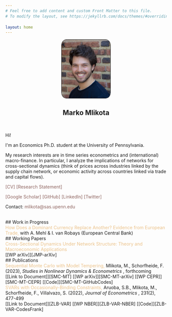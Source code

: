 ```yaml
---
# Feel free to add content and custom Front Matter to this file.
# To modify the layout, see https://jekyllrb.com/docs/themes/#overriding-theme-defaults

layout: home
---
```





<p align="center">
  <a href="url"><img src="FilesToAdd/picture5.jpg" height="auto" style=" width:30%; border: 1px solid black; margin:0 0 0 0; border-radius:10%"></a>
</p>

<h2 align="center"> Marko Mlikota</h2>

<br>

Hi!

I'm an Economics Ph.D. student
at the University of Pennsylvania.

My research interests are in time series econometrics and (international) macro-finance. In particular, I analyze the implications of networks for cross-sectional dynamics (think of prices across industries linked by the supply chain network, or economic activity across countries linked via trade and capital flows).

[[CV]](FilesToAdd/CV_MM_EN.pdf) [[Research Statement]](FilesToAdd/MM_ResearchStatement_2301.pdf)

[[Google Scholar]][GoogleScholarLink] [[GitHub]][GitHubProfileLink] [[LinkedIn]][LinkedinProfileLink] [[Twitter]][TwitterProfileLink]

Contact: mlikota@sas.upenn.edu


<br>
## Work in Progress

<div class="tooltip"> <span style="color:#EABC7E; opacity: 0.900;"> How Does a Dominant Currency Replace Another? Evidence from European Trade,</span> with A. Mehl & I. van Robays (European Central Bank)
  <span class="tooltiptext">
  <strong>Abstract:</strong> <br />
  We assess why a dominant currency in international trade invoicing can be replaced with another by contrasting two hypotheses stressed in recent theory: increased trade and reduced exchange rate volatility vis-à-vis the emergent dominant currency area. Our study focuses on 13 European economies that saw marked increases in the use of the euro at the expense of the US dollar for trade invoicing. We show how theory maps itself into a network which links together invoicing currency decisions across countries and develop a fitting Panel-Vector autoregression to jointly model invoicing, trade and exchange rate volatility dynamics across countries, while allowing for cross-country effects emphasized in theory. We identify for each country a “trade shock” and an “exchange rate volatility shock”, finding significant evidence in support of the increased trade hypothesis. Our estimates suggest that in countries where trade with the Euro Area increased, the latter explains almost 40% of the rise in euro invoicing from 1999 to 2019. In contrast, the impact of greater exchange rate stability against the euro is found to be insignificant. Importantly, a country’s invoicing decision is significantly influenced by those of other countries within the regional trade network. This effect operates mainly via bilateral trade linkages rather than strategic complementarities in export price setting, which point to the relevance of changes to input-output linkages in making or breaking dominant currencies.
  </span>
</div>



<br>
## Working Papers


<div class="tooltip"> <span style="color:#EABC7E; opacity: 0.900;"> Cross-Sectional Dynamics Under Network Structure: Theory and Macroeconomic Applications </span>
  <span class="tooltiptext">
  <strong>Abstract:</strong> <br />
  Many environments in economics feature a cross-section of agents or units linked by a network of bilateral ties. I develop a framework to study dynamics in these cases. It consists of a vector autoregression in which innovations transmit cross-sectionally via bilateral links and which can accommodate general patterns of how network effects of higher order accumulate over time. In a first application, I take the supply chain network of the US economy as given and document how it drives the dynamics of sectoral prices. By estimating the time profile of network effects, the model allows me to go beyond steady state comparisons and study transition dynamics induced by granular shocks. As a result of different positions in the input-output network, sectors differ in both the strength and the timing of their impact on aggregates. In a second application, I discuss how to approximate cross-sectional processes by assuming that dynamics are driven by a network and in turn estimating the latter. The proposed framework offers a sparse, yet flexible and interpretable method for doing so, owing to networks’ ability to summarize complex relations among units by relatively few non-zero bilateral links. Modeling industrial production growth across 44 countries, I obtain reductions in out-of-sample mean squared errors of up to 20% relative to a principal components factor model.
  </span>
</div>
[[WP arXiv]][JMP-arXiv]



<br>
## Publications


<div class="tooltip"> <span style="color:#EABC7E; opacity: 0.900;"> Sequential Monte Carlo with Model Tempering,</span> Mlikota, M., Schorfheide, F. (2023), <i> Studies in Nonlinear Dynamics & Econometrics </i>, forthcoming
  <span class="tooltiptext">
  <strong>Abstract:</strong> <br />
  Modern macroeconometrics often relies on time series models for which it is time-consuming to evaluate the likelihood function. We demonstrate how Bayesian computations for such models can be drastically accelerated by reweighting and mutating posterior draws from an approximating model that allows for fast likelihood evaluations, into posterior draws from the model of interest, using a sequential Monte Carlo (SMC) algorithm. We apply the technique to the estimation of a vector autoregression with stochastic volatility and two nonlinear dynamic stochastic general equilibrium models. The runtime reductions we obtain range from 27% to 88%.
  </span>
</div>
[[Link to Document]][SMC-MT] [[WP arXiv]][SMC-MT-arXiv] [[WP CEPR]][SMC-MT-CEPR] [[Code]][SMC-MT-GitHubCodes]


<div class="tooltip"> <span style="color:#EABC7E; opacity: 0.900;"> SVARs with Occasionally-Binding Constraints,</span> Aruoba, S.B., Mlikota, M., Schorfheide, F., Villalvazo, S. (2022), <i> Journal of Econometrics </i>, 231(2), 477-499
  <span class="tooltiptext">
  <strong>Abstract:</strong> <br />
  We develop a structural VAR in which an occasionally-binding constraint generates censoring of one of the dependent variables. Once the censoring mechanism is triggered, we allow some of the coefficients for the remaining variables to change. We show that a necessary condition for a unique reduced form is that regression functions for the non-censored variables are continuous at the censoring point and that parameters satisfy some mild restrictions. In our application the censored variable is a nominal interest rate constrained by an effective lower bound (ELB). According to our estimates based on U.S. data, once the ELB becomes binding, the coefficients in the inflation equation change significantly, which translates into a change of the inflation responses to (unconventional) monetary policy and demand shocks. Our results suggest that the presence of the ELB is indeed empirically relevant for the propagation of shocks. We also obtain a shadow interest rate that shows a significant accommodation in the early phase of the Great Recession, followed by a mild and steady accommodation until liftoff in 2016.
  </span>
</div>
[[Link to Document]][ZLB-VAR] [[WP NBER]][ZLB-VAR-NBER] [[Code]][ZLB-VAR-CodesFrank]





<!-- ***************************
     *** LINKS 
     *************************** -->


[JMP-arXiv]: https://arxiv.org/abs/2211.13610

[SMC-MT]: https://www.degruyter.com/document/doi/10.1515/snde-2022-0103/html
[SMC-MT-arXiv]: https://arxiv.org/abs/2202.07070
[SMC-MT-CEPR]: https://cepr.org/active/publications/discussion_papers/dp.php?dpno=17035
[SMC-MT-GitHubCodes]: https://github.com/markomlikota/SMC-MT

[ZLB-VAR]: https://www.sciencedirect.com/science/article/abs/pii/S0304407621002487?dgcid=author
[ZLB-VAR-NBER]: https://www.nber.org/papers/w28571
[ZLB-VAR-CodesFrank]: https://web.sas.upenn.edu/schorf/publications/

[LinkedinProfileLink]: https://www.linkedin.com/in/marko-mlikota-aa13b712a/
[GitHubProfileLink]: https://github.com/markomlikota
[TwitterProfileLink]: https://twitter.com/marko25mlikota
[GoogleScholarLink]: https://scholar.google.com/citations?hl=en&user=IFrID1kAAAAJ
[EmailLink]: mailto:mlikota@sas.upenn.edu




<!-- ***************************
     *** CHANGES TO DEFAULT STYLE
     *************************** -->


<style>
/* Tooltip container */
.tooltip {
  position: relative;
  display: inline-block;
  border-bottom: 0px dotted black; /* If you want dots under the hoverable text */
}

/* Tooltip text */
.tooltip .tooltiptext {
  visibility: hidden;
  width: 250px;
  background-color: #181818;
  color: #bbbbbb;
  text-align: justify;
  padding: 1px 1px;
  border-radius: 0px;
  line-height: 1.2;
  font-size: 14px;

  /* Position the tooltip text - see examples below! */
  position: absolute;
  z-index: 1;
  bottom: -20px;
  left: -270px;
}

/* Show the tooltip text when you mouse over the tooltip container */
.tooltip:hover .tooltiptext {
  visibility: visible;
}

/** Links */
a { color: #8E645F; text-decoration: none; }
a:visited { color: #8E645F; }


</style>




<!-- ***************************
     *** HELPFUL COMMENTS 
     *************************** -->


<!---

cd Documents/WorkProjects/PersonalWebsite
bundle exec jekyll serve

Then: http://localhost:4000


https://www.w3schools.com/css/css_tooltip.asp

![alt text for screen readers](picture.jpeg "Text to show on mouseover")


<p align="center"> blabla </p>


%%%%% PICTURES:

<p align="center">
  <img src="FilesToAdd/picture.jpeg" alt="MarineGEO circle logo" style="width:30%; border: 1px solid black; margin:0 0 0 0"/>
</p>

<img src="FilesToAdd/picture3.jpg" alt="MarineGEO circle logo" style="float: right; width:38.1966%; border: 1px solid black; margin:0 0 0 0"/>

<p align="center">
  <a href="url"><img src="FilesToAdd/picture4.jpg" height="auto" width="30%" style="border-radius:50%"></a>
</p>
<h2 align="center"> Marko Mlikota</h2>


%%%%% LINKS:

[[mlikota@sas.upenn.edu]](mailto:mlikota@sas.upenn.edu)

<a href="https://www.youtube.com/embed/Tg0Ajam946o" target="_BLANK" title="Click me">[Short Video]</a>

% To refer to the page contained in the file "P009_...", which is in the same folder as this file: *<*a h*ref="{*% li*nk P0*09*_YTvideo*.m*arkdown %}">[Sho*rt Vide*o]</*a> (had to put asterisks to prevent this being read as a command...)


<font size="3"> This is my text number1</font>
<span style="color:blue">some *blue* text</span> // see colors in https://htmlcolorcodes.com

<span style="color:#EABC7E; opacity: 0.900;"> <strong>Why Does a Dominant Currency Replace Another?,</strong></span> with A. Mehl & I. van Robays (European Central Bank)



#8E645F

-->